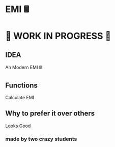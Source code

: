 # EMI 🖩
# 🚧 WORK IN PROGRESS 🚧
## IDEA
  An Modern EMI 🖩
## Functions
  Calculate EMI
## Why to prefer it over others
  Looks Good
### made by two crazy students

